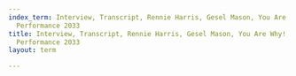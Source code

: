 ```yaml
---
index_term: Interview, Transcript, Rennie Harris, Gesel Mason, You Are Why!, No Boundaries
  Performance 2033
title: Interview, Transcript, Rennie Harris, Gesel Mason, You Are Why!, No Boundaries
  Performance 2033
layout: term

---
```

